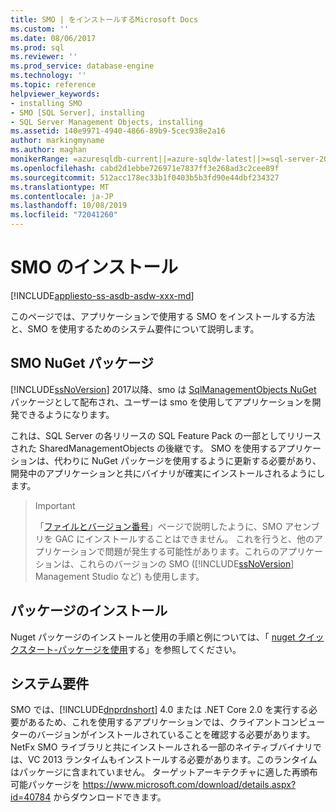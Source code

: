 ```yaml
---
title: SMO | をインストールするMicrosoft Docs
ms.custom: ''
ms.date: 08/06/2017
ms.prod: sql
ms.reviewer: ''
ms.prod_service: database-engine
ms.technology: ''
ms.topic: reference
helpviewer_keywords:
- installing SMO
- SMO [SQL Server], installing
- SQL Server Management Objects, installing
ms.assetid: 140e9971-4940-4866-89b9-5cec938e2a16
author: markingmyname
ms.author: maghan
monikerRange: =azuresqldb-current||=azure-sqldw-latest||>=sql-server-2016||=sqlallproducts-allversions||>=sql-server-linux-2017||=azuresqldb-mi-current
ms.openlocfilehash: cabd2d1ebbe726971e7837ff3e268ad3c2cee89f
ms.sourcegitcommit: 512acc178ec33b1f0403b5b3fd90e44dbf234327
ms.translationtype: MT
ms.contentlocale: ja-JP
ms.lasthandoff: 10/08/2019
ms.locfileid: "72041260"
---
```

# <a name="installing-smo"></a>SMO のインストール

[!INCLUDE[appliesto-ss-asdb-asdw-xxx-md](../../includes/appliesto-ss-asdb-asdw-xxx-md.md)]

このページでは、アプリケーションで使用する SMO をインストールする方法と、SMO を使用するためのシステム要件について説明します。

## <a name="smo-nuget-package"></a>SMO NuGet パッケージ

[!INCLUDE[ssNoVersion](../../includes/ssnoversion-md.md)] 2017以降、smo は [SqlManagementObjects NuGet](https://www.nuget.org/packages/Microsoft.SqlServer.SqlManagementObjects) パッケージとして配布され、ユーザーは smo を使用してアプリケーションを開発できるようになります。

これは、SQL Server の各リリースの SQL Feature Pack の一部としてリリースされた SharedManagementObjects の後継です。 SMO を使用するアプリケーションは、代わりに NuGet パッケージを使用するように更新する必要があり、開発中のアプリケーションと共にバイナリが確実にインストールされるようにします。

>>[!Important]
>>「[ファイルとバージョン番号](files-and-version-numbers.md)」ページで説明したように、SMO アセンブリを GAC にインストールすることはできません。 これを行うと、他のアプリケーションで問題が発生する可能性があります。これらのアプリケーションは、これらのバージョンの SMO ([!INCLUDE[ssNoVersion](../../includes/ssnoversion-md.md)] Management Studio など) も使用します。

## <a name="installing-the-package"></a>パッケージのインストール

Nuget パッケージのインストールと使用の手順と例については、「 [nuget クイックスタート-パッケージを使用](https://docs.microsoft.com/nuget/quickstart/use-a-package)する」を参照してください。 
  
## <a name="system-requirements"></a>システム要件
  
 SMO では、[!INCLUDE[dnprdnshort](../../includes/dnprdnshort-md.md)] 4.0 または .NET Core 2.0 を実行する必要があるため、これを使用するアプリケーションでは、クライアントコンピューターのバージョンがインストールされていることを確認する必要があります。 NetFx SMO ライブラリと共にインストールされる一部のネイティブバイナリでは、VC 2013 ランタイムもインストールする必要があります。このランタイムはパッケージに含まれていません。 ターゲットアーキテクチャに適した再頒布可能パッケージを https://www.microsoft.com/download/details.aspx?id=40784 からダウンロードできます。
  
